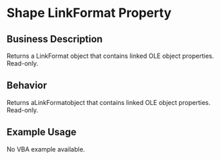 # Shape LinkFormat Property

## Business Description
Returns a LinkFormat object that contains linked OLE object properties. Read-only.

## Behavior
Returns aLinkFormatobject that contains linked OLE object properties. Read-only.

## Example Usage
No VBA example available.